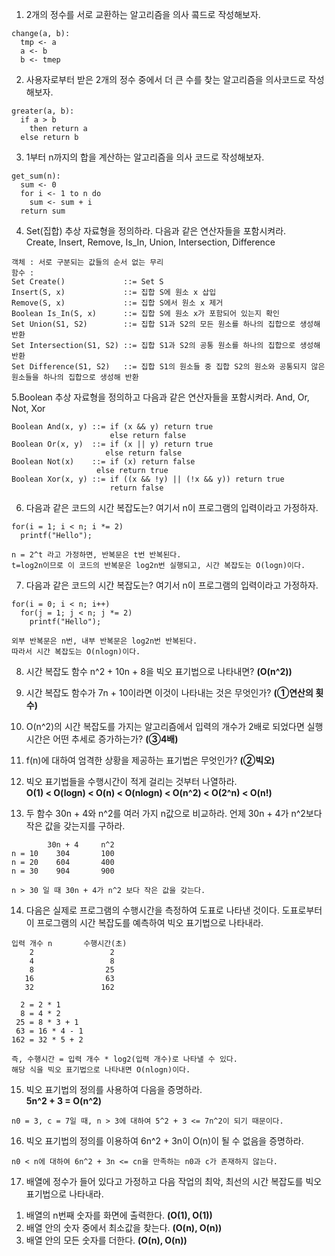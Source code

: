 1. 2개의 정수를 서로 교환하는 알고리즘을 의사 콬드로 작성해보자.
```
change(a, b):
  tmp <- a
  a <- b
  b <- tmep
```

2. 사용자로부터 받은 2개의 정수 중에서 더 큰 수를 찾는 알고리즘을 의사코드로 작성해보자.
```
greater(a, b):
  if a > b 
    then return a
  else return b
```

3. 1부터 n까지의 합을 계산하는 알고리즘을 의사 코드로 작성해보자.
```
get_sum(n):
  sum <- 0
  for i <- 1 to n do
    sum <- sum + i
  return sum
```

4. Set(집합) 추상 자료형을 정의하라. 다음과 같은 연산자들을 포함시켜라.<br>
Create, Insert, Remove, Is_In, Union, Intersection, Difference
```
객체 : 서로 구분되는 값들의 순서 없는 무리
함수 : 
Set Create()             ::= Set S
Insert(S, x)             ::= 집합 S에 원소 x 삽입
Remove(S, x)             ::= 집합 S에서 원소 x 제거
Boolean Is_In(S, x)      ::= 집합 S에 원소 x가 포함되어 있는지 확인
Set Union(S1, S2)        ::= 집합 S1과 S2의 모든 원소를 하나의 집합으로 생성해 반환
Set Intersection(S1, S2) ::= 집합 S1과 S2의 공통 원소를 하나의 집합으로 생성해 반환
Set Difference(S1, S2)   ::= 집합 S1의 원소들 중 집합 S2의 원소와 공통되지 않은 원소들을 하나의 집합으로 생성해 반환
```

5.Boolean 추상 자료형을 정의하고 다음과 같은 연산자들을 포함시켜라.
And, Or, Not, Xor
```
Boolean And(x, y) ::= if (x && y) return true
                      else return false
Boolean Or(x, y)  ::= if (x || y) return true
                     else return false
Boolean Not(x)    ::= if (x) return false
                   else return true
Boolean Xor(x, y) ::= if ((x && !y) || (!x && y)) return true
                      return false
```

6. 다음과 같은 코드의 시간 복잡도는? 여기서 n이 프로그램의 입력이라고 가정하자.
```
for(i = 1; i < n; i *= 2)
  printf("Hello");
```
```
n = 2^t 라고 가정하면, 반복문은 t번 반복된다.
t=log2n이므로 이 코드의 반복문은 log2n번 실행되고, 시간 복잡도는 O(logn)이다.
```

7. 다음과 같은 코드의 시간 복잡도는? 여기서 n이 프로그램의 입력이라고 가정하자.
```
for(i = 0; i < n; i++)
  for(j = 1; j < n; j *= 2)
    printf("Hello");
```
```
외부 반복문은 n번, 내부 반복문은 log2n번 반복된다.
따라서 시간 복잡도는 O(nlogn)이다.
```

8. 시간 복잡도 함수 n^2 + 10n + 8을 빅오 표기법으로 나타내면? **(O(n^2))**

9. 시간 복잡도 함수가 7n + 10이라면 이것이 나타내는 것은 무엇인가? **(①연산의 횟수)**

10. O(n^2)의 시간 복잡도를 가지는 알고리즘에서 입력의 개수가 2배로 되었다면 실행시간은 어떤 추세로 증가하는가? **(③4배)**

11. f(n)에 대하여 엄격한 상황을 제공하는 표기법은 무엇인가? **(②빅오)**

12. 빅오 표기법들을 수행시간이 적게 걸리는 것부터 나열하라.<br>
**O(1) < O(logn) < O(n) < O(nlogn) < O(n^2) < O(2^n) < O(n!)**

13. 두 함수 30n + 4와 n^2를 여러 가지 n값으로 비교하라. 언제 30n + 4가 n^2보다 작은 값을 갖는지를 구하라.
```
        30n + 4     n^2
n = 10    304       100
n = 20    604       400
n = 30    904       900

n > 30 일 때 30n + 4가 n^2 보다 작은 값을 갖는다.
```

14. 다음은 실제로 프로그램의 수행시간을 측정하여 도표로 나타낸 것이다. 도표로부터 이 프로그램의 시간 복잡도를 예측하여 빅오 표기법으로 나타내라.
```
입력 개수 n       수행시간(초)
    2                 2
    4                 8
    8                25
   16                63
   32               162
```
```
  2 = 2 * 1
  8 = 4 * 2
 25 = 8 * 3 + 1
 63 = 16 * 4 - 1
162 = 32 * 5 + 2

즉, 수행시간 = 입력 개수 * log2(입력 개수)로 나타낼 수 있다.
해당 식을 빅오 표기법으로 나타내면 O(nlogn)이다.
```

15. 빅오 표기법의 정의를 사용하여 다음을 증명하라. <br>
**5n^2 + 3 = O(n^2)**
```
n0 = 3, c = 7일 때, n > 3에 대하여 5^2 + 3 <= 7n^2이 되기 때문이다.
```

16. 빅오 표기법의 정의를 이용하여 6n^2 + 3n이 O(n)이 될 수 없음을 증명하라.
```
n0 < n에 대하여 6n^2 + 3n <= cn을 만족하는 n0과 c가 존재하지 않는다.
```

17. 배열에 정수가 들어 있다고 가정하고 다음 작업의 최악, 최선의 시간 복잡도를 빅오 표기법으로 나타내라.<br>
1) 배열의 n번째 숫자를 화면에 출력한다. **(O(1), O(1))**
2) 배열 안의 숫자 중에서 최소값을 찾는다. **(O(n), O(n))**
3) 배열 안의 모든 숫자를 더한다. **(O(n), O(n))**
